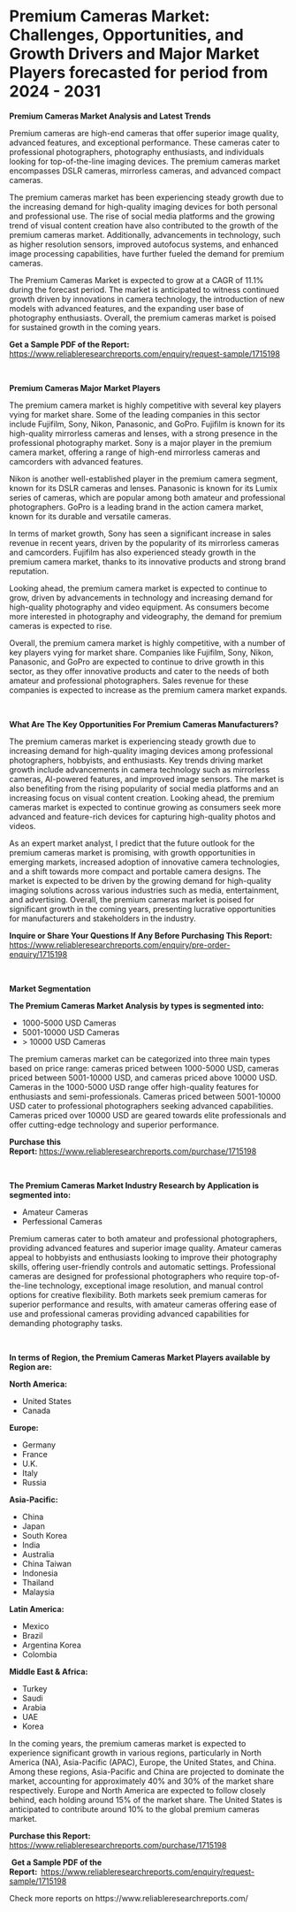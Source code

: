 <p><h1>Premium Cameras Market: Challenges, Opportunities, and Growth Drivers and Major Market Players forecasted for period from 2024 - 2031</h1></p><p><strong>Premium Cameras Market Analysis and Latest Trends</strong></p>
<p><p>Premium cameras are high-end cameras that offer superior image quality, advanced features, and exceptional performance. These cameras cater to professional photographers, photography enthusiasts, and individuals looking for top-of-the-line imaging devices. The premium cameras market encompasses DSLR cameras, mirrorless cameras, and advanced compact cameras.</p><p>The premium cameras market has been experiencing steady growth due to the increasing demand for high-quality imaging devices for both personal and professional use. The rise of social media platforms and the growing trend of visual content creation have also contributed to the growth of the premium cameras market. Additionally, advancements in technology, such as higher resolution sensors, improved autofocus systems, and enhanced image processing capabilities, have further fueled the demand for premium cameras.</p><p>The Premium Cameras Market is expected to grow at a CAGR of 11.1% during the forecast period. The market is anticipated to witness continued growth driven by innovations in camera technology, the introduction of new models with advanced features, and the expanding user base of photography enthusiasts. Overall, the premium cameras market is poised for sustained growth in the coming years.</p></p>
<p><strong>Get a Sample PDF of the Report:&nbsp;</strong> <a href="https://www.reliableresearchreports.com/enquiry/request-sample/1715198">https://www.reliableresearchreports.com/enquiry/request-sample/1715198</a></p>
<p>&nbsp;</p>
<p><strong>Premium Cameras Major Market Players</strong></p>
<p><p>The premium camera market is highly competitive with several key players vying for market share. Some of the leading companies in this sector include Fujifilm, Sony, Nikon, Panasonic, and GoPro. Fujifilm is known for its high-quality mirrorless cameras and lenses, with a strong presence in the professional photography market. Sony is a major player in the premium camera market, offering a range of high-end mirrorless cameras and camcorders with advanced features.</p><p>Nikon is another well-established player in the premium camera segment, known for its DSLR cameras and lenses. Panasonic is known for its Lumix series of cameras, which are popular among both amateur and professional photographers. GoPro is a leading brand in the action camera market, known for its durable and versatile cameras.</p><p>In terms of market growth, Sony has seen a significant increase in sales revenue in recent years, driven by the popularity of its mirrorless cameras and camcorders. Fujifilm has also experienced steady growth in the premium camera market, thanks to its innovative products and strong brand reputation.</p><p>Looking ahead, the premium camera market is expected to continue to grow, driven by advancements in technology and increasing demand for high-quality photography and video equipment. As consumers become more interested in photography and videography, the demand for premium cameras is expected to rise.</p><p>Overall, the premium camera market is highly competitive, with a number of key players vying for market share. Companies like Fujifilm, Sony, Nikon, Panasonic, and GoPro are expected to continue to drive growth in this sector, as they offer innovative products and cater to the needs of both amateur and professional photographers. Sales revenue for these companies is expected to increase as the premium camera market expands.</p></p>
<p>&nbsp;</p>
<p><strong>What Are The Key Opportunities For Premium Cameras Manufacturers?</strong></p>
<p><p>The premium cameras market is experiencing steady growth due to increasing demand for high-quality imaging devices among professional photographers, hobbyists, and enthusiasts. Key trends driving market growth include advancements in camera technology such as mirrorless cameras, AI-powered features, and improved image sensors. The market is also benefiting from the rising popularity of social media platforms and an increasing focus on visual content creation. Looking ahead, the premium cameras market is expected to continue growing as consumers seek more advanced and feature-rich devices for capturing high-quality photos and videos. </p><p>As an expert market analyst, I predict that the future outlook for the premium cameras market is promising, with growth opportunities in emerging markets, increased adoption of innovative camera technologies, and a shift towards more compact and portable camera designs. The market is expected to be driven by the growing demand for high-quality imaging solutions across various industries such as media, entertainment, and advertising. Overall, the premium cameras market is poised for significant growth in the coming years, presenting lucrative opportunities for manufacturers and stakeholders in the industry.</p></p>
<p><strong>Inquire or Share Your Questions If Any Before Purchasing This Report:</strong> <a href="https://www.reliableresearchreports.com/enquiry/pre-order-enquiry/1715198">https://www.reliableresearchreports.com/enquiry/pre-order-enquiry/1715198</a></p>
<p>&nbsp;</p>
<p><strong>Market Segmentation</strong></p>
<p><strong>The Premium Cameras Market Analysis by types is segmented into:</strong></p>
<p><ul><li>1000-5000 USD Cameras</li><li>5001-10000 USD Cameras</li><li>> 10000 USD Cameras</li></ul></p>
<p><p>The premium cameras market can be categorized into three main types based on price range: cameras priced between 1000-5000 USD, cameras priced between 5001-10000 USD, and cameras priced above 10000 USD. Cameras in the 1000-5000 USD range offer high-quality features for enthusiasts and semi-professionals. Cameras priced between 5001-10000 USD cater to professional photographers seeking advanced capabilities. Cameras priced over 10000 USD are geared towards elite professionals and offer cutting-edge technology and superior performance.</p></p>
<p><strong>Purchase this Report:&nbsp;</strong><a href="https://www.reliableresearchreports.com/purchase/1715198">https://www.reliableresearchreports.com/purchase/1715198</a></p>
<p>&nbsp;</p>
<p><strong>The Premium Cameras Market Industry Research by Application is segmented into:</strong></p>
<p><ul><li>Amateur Cameras</li><li>Perfessional Cameras</li></ul></p>
<p><p>Premium cameras cater to both amateur and professional photographers, providing advanced features and superior image quality. Amateur cameras appeal to hobbyists and enthusiasts looking to improve their photography skills, offering user-friendly controls and automatic settings. Professional cameras are designed for professional photographers who require top-of-the-line technology, exceptional image resolution, and manual control options for creative flexibility. Both markets seek premium cameras for superior performance and results, with amateur cameras offering ease of use and professional cameras providing advanced capabilities for demanding photography tasks.</p></p>
<p>&nbsp;</p>
<p><strong>In terms of Region, the Premium Cameras Market Players available by Region are:</strong></p>
<p>
    <p> <strong> North America: </strong>
        <ul>
            <li>United States</li>
            <li>Canada</li>
        </ul>
        </p> 
    <p> <strong> Europe: </strong>
        <ul>
            <li>Germany</li>
            <li>France</li>
            <li>U.K.</li>
            <li>Italy</li>
            <li>Russia</li>
        </ul>
        </p> 
    <p> <strong> Asia-Pacific: </strong>
        <ul>
            <li>China</li>
            <li>Japan</li>
            <li>South Korea</li>
            <li>India</li>
            <li>Australia</li>
            <li>China Taiwan</li>
            <li>Indonesia</li>
            <li>Thailand</li>
            <li>Malaysia</li>
        </ul>
        </p> 
    <p> <strong> Latin America: </strong>
        <ul>
            <li>Mexico</li>
            <li>Brazil</li>
            <li>Argentina Korea</li>
            <li>Colombia</li>
        </ul>
        </p> 
    <p> <strong> Middle East & Africa: </strong>
        <ul>
            <li>Turkey</li>
            <li>Saudi</li>
            <li>Arabia</li>
            <li>UAE</li>
            <li>Korea</li>
        </ul>
    </p>
    </p>
<p><p>In the coming years, the premium cameras market is expected to experience significant growth in various regions, particularly in North America (NA), Asia-Pacific (APAC), Europe, the United States, and China. Among these regions, Asia-Pacific and China are projected to dominate the market, accounting for approximately 40% and 30% of the market share respectively. Europe and North America are expected to follow closely behind, each holding around 15% of the market share. The United States is anticipated to contribute around 10% to the global premium cameras market.</p></p>
<p><strong>Purchase this Report: </strong><a href="https://www.reliableresearchreports.com/purchase/1715198">https://www.reliableresearchreports.com/purchase/1715198</a></p>
<p>&nbsp;<strong>Get a Sample PDF of the Report:&nbsp;&nbsp;</strong><a href="https://www.reliableresearchreports.com/enquiry/request-sample/1715198">https://www.reliableresearchreports.com/enquiry/request-sample/1715198</a></p>
<p><strong></strong></p>
<p>Check more reports on https://www.reliableresearchreports.com/</p>